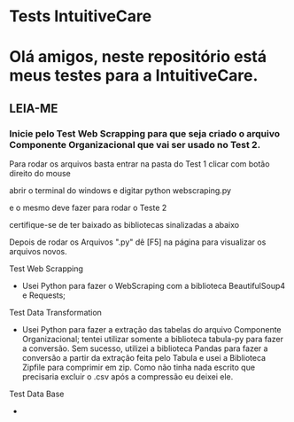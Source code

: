 # Tests IntuitiveCare

<H1>Olá amigos, neste repositório está meus testes para a IntuitiveCare.</H1>

<H2>LEIA-ME</H2>



<h3>Inicie pelo Test Web Scrapping para que seja criado o arquivo Componente Organizacional que vai ser usado no Test 2.</h3>

Para rodar os arquivos basta entrar na pasta do Test 1 clicar com botão direito do mouse

abrir o terminal do windows  e digitar python webscraping.py

e o mesmo deve fazer para rodar o Teste 2 

certifique-se de ter baixado as bibliotecas sinalizadas a abaixo  

Depois de rodar os Arquivos ".py" dê [F5] na página para visualizar os arquivos novos.





Test Web Scrapping

* Usei Python para fazer o WebScraping com a biblioteca BeautifulSoup4 e Requests;

Test Data Transformation

* Usei Python para fazer a extração das tabelas do arquivo Componente Organizacional;
tentei utilizar somente a biblioteca tabula-py para fazer a conversão. Sem sucesso, utilizei a biblioteca Pandas para fazer a conversão a partir da extração feita pelo Tabula e usei a Biblioteca Zipfile para comprimir em zip. 
Como não tinha nada escrito que precisaria excluir o .csv após a compressão eu deixei ele.

Test Data Base

*